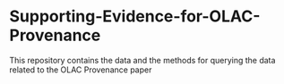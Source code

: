 # Supporting-Evidence-for-OLAC-Provenance
This repository contains the data and the methods for querying the data related to the OLAC Provenance paper

